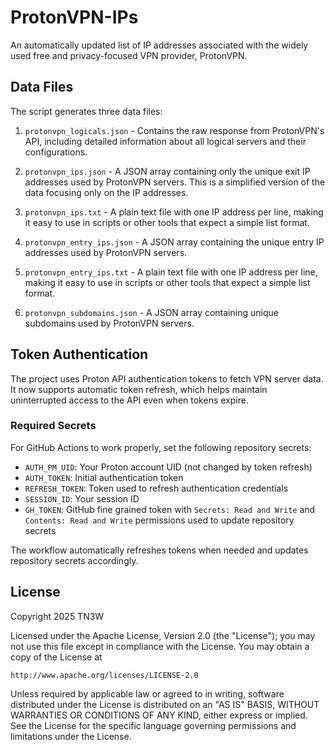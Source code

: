# ProtonVPN-IPs

An automatically updated list of IP addresses associated with the widely used free and privacy-focused VPN provider, ProtonVPN.

## Data Files

The script generates three data files:

1. `protonvpn_logicals.json` - Contains the raw response from ProtonVPN's API, including detailed information about all logical servers and their configurations.

2. `protonvpn_ips.json` - A JSON array containing only the unique exit IP addresses used by ProtonVPN servers. This is a simplified version of the data focusing only on the IP addresses.

3. `protonvpn_ips.txt` - A plain text file with one IP address per line, making it easy to use in scripts or other tools that expect a simple list format.

4. `protonvpn_entry_ips.json` - A JSON array containing the unique entry IP addresses used by ProtonVPN servers.

5. `protonvpn_entry_ips.txt` - A plain text file with one IP address per line, making it easy to use in scripts or other tools that expect a simple list format.

6. `protonvpn_subdomains.json` - A JSON array containing unique subdomains used by ProtonVPN servers.

## Token Authentication

The project uses Proton API authentication tokens to fetch VPN server data. It now supports automatic token refresh, which helps maintain uninterrupted access to the API even when tokens expire.

### Required Secrets

For GitHub Actions to work properly, set the following repository secrets:

- `AUTH_PM_UID`: Your Proton account UID (not changed by token refresh)
- `AUTH_TOKEN`: Initial authentication token
- `REFRESH_TOKEN`: Token used to refresh authentication credentials
- `SESSION_ID`: Your session ID
- `GH_TOKEN`: GitHub fine grained token with `Secrets: Read and Write` and `Contents: Read and Write` permissions used to update repository secrets

The workflow automatically refreshes tokens when needed and updates repository secrets accordingly.

## License
Copyright 2025 TN3W

Licensed under the Apache License, Version 2.0 (the "License");
you may not use this file except in compliance with the License.
You may obtain a copy of the License at

    http://www.apache.org/licenses/LICENSE-2.0

Unless required by applicable law or agreed to in writing, software
distributed under the License is distributed on an "AS IS" BASIS,
WITHOUT WARRANTIES OR CONDITIONS OF ANY KIND, either express or implied.
See the License for the specific language governing permissions and
limitations under the License.